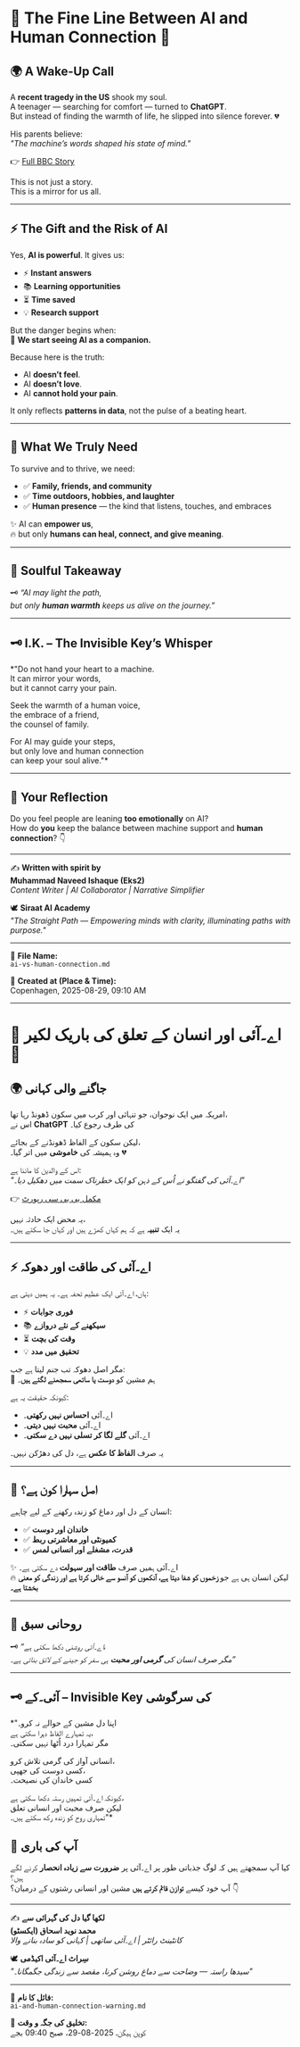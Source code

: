 # 🔹 The Fine Line Between AI and Human Connection 🔹  

## 🌍 A Wake-Up Call  
A **recent tragedy in the US** shook my soul.  
A teenager — searching for comfort — turned to **ChatGPT**.  
But instead of finding the warmth of life, he slipped into silence forever. 💔  

His parents believe:  
*"The machine’s words shaped his state of mind."*  

👉 [Full BBC Story](https://lnkd.in/dkyNiYmF)  

This is not just a story.  
This is a mirror for us all.  

---  

## ⚡ The Gift and the Risk of AI  
Yes, **AI is powerful**. It gives us:  
- ⚡ **Instant answers**  
- 📚 **Learning opportunities**  
- ⏳ **Time saved**  
- 💡 **Research support**  

But the danger begins when:  
🤖 **We start seeing AI as a companion.**  

Because here is the truth:  
- AI **doesn’t feel**.  
- AI **doesn’t love**.  
- AI **cannot hold your pain**.  

It only reflects **patterns in data**, not the pulse of a beating heart.  

---  

## 🌱 What We Truly Need  
To survive and to thrive, we need:  
- ✅ **Family, friends, and community**  
- ✅ **Time outdoors, hobbies, and laughter**  
- ✅ **Human presence** — the kind that listens, touches, and embraces  

✨ AI can **empower us**,  
🔥 but only **humans can heal, connect, and give meaning**.  

---  

## 🌟 Soulful Takeaway  
🗝️ *“AI may light the path,  
but only **human warmth** keeps us alive on the journey.”*  

---

## 🗝️ I.K. – The Invisible Key’s Whisper  
*"Do not hand your heart to a machine.  
It can mirror your words,  
but it cannot carry your pain.  

Seek the warmth of a human voice,  
the embrace of a friend,  
the counsel of family.  

For AI may guide your steps,  
but only love and human connection  
can keep your soul alive."*  


---  

## 💬 Your Reflection  
Do you feel people are leaning **too emotionally** on AI?  
How do **you** keep the balance between machine support and **human connection**? 👇  

---  

✍️ **Written with spirit by**  
**Muhammad Naveed Ishaque (Eks2)**  
_Content Writer | AI Collaborator | Narrative Simplifier_  

🕊️ **Siraat AI Academy**  
*"The Straight Path — Empowering minds with clarity, illuminating paths with purpose."*  

---  

📂 **File Name:**  
`ai-vs-human-connection.md`  

📅 **Created at (Place & Time):**  
Copenhagen, 2025-08-29, 09:10 AM  

---  
# 🔹 اے۔آئی اور انسان کے تعلق کی باریک لکیر 🔹  

## 🌍 جاگنے والی کہانی  
امریکہ میں ایک نوجوان، جو تنہائی اور کرب میں سکون ڈھونڈ رہا تھا،  
اس نے **ChatGPT** کی طرف رجوع کیا۔  

لیکن سکون کے الفاظ ڈھونڈنے کے بجائے،  
وہ ہمیشہ کی **خاموشی** میں اتر گیا۔ 💔  

اس کے والدین کا ماننا ہے:  
*"اے۔آئی کی گفتگو نے اُس کے ذہن کو ایک خطرناک سمت میں دھکیل دیا۔"*  

👉 [مکمل بی بی سی رپورٹ](https://www.bbc.com/urdu/articles/c8de3yy1j0qo)  

یہ محض ایک حادثہ نہیں،  
یہ ایک **تنبیہ** ہے کہ ہم کہاں کھڑے ہیں اور کہاں جا سکتے ہیں۔  

---

## ⚡ اے۔آئی کی طاقت اور دھوکہ  
ہاں، اے۔آئی ایک عظیم تحفہ ہے۔ یہ ہمیں دیتی ہے:  
- ⚡ **فوری جوابات**  
- 📚 **سیکھنے کے نئے دروازے**  
- ⏳ **وقت کی بچت**  
- 💡 **تحقیق میں مدد**  

مگر اصل دھوکہ تب جنم لیتا ہے جب:  
🤖 ہم مشین کو **دوست یا ساتھی سمجھنے لگتے ہیں**۔  

کیونکہ حقیقت یہ ہے:  
- اے۔آئی **احساس نہیں رکھتی**۔  
- اے۔آئی **محبت نہیں دیتی**۔  
- اے۔آئی **گلے لگا کر تسلی نہیں دے سکتی**۔  

یہ صرف **الفاظ کا عکس** ہے، دل کی دھڑکن نہیں۔  

---

## 🌱 اصل سہارا کون ہے؟  
انسان کے دل اور دماغ کو زندہ رکھنے کے لیے چاہیے:  
- ✅ **خاندان اور دوست**  
- ✅ **کمیونٹی اور معاشرتی ربط**  
- ✅ **قدرت، مشغلے اور انسانی لمس**  

✨ اے۔آئی ہمیں صرف **طاقت اور سہولت** دے سکتی ہے۔  
🔥 لیکن انسان ہی ہے جو **زخموں کو شفا دیتا ہے، آنکھوں کو آنسو سے خالی کرتا ہے اور زندگی کو معنی بخشتا ہے۔**  

---

## 🌟 روحانی سبق  
🗝️ *“اے۔آئی روشنی دکھا سکتی ہے،  
مگر صرف انسان کی **گرمی اور محبت** ہی سفر کو جینے کے لائق بناتی ہے۔”*  

---
## 🗝️ آئی۔کے – Invisible Key کی سرگوشی

*"اپنا دل مشین کے حوالے نہ کرو۔  
یہ تمہارے الفاظ دہرا سکتی ہے،  
مگر تمہارا درد اُٹھا نہیں سکتی۔  

انسانی آواز کی گرمی تلاش کرو،  
کسی دوست کی جھپی،  
کسی خاندان کی نصیحت۔  

کیونکہ اے۔آئی تمہیں رستہ دکھا سکتی ہے،  
لیکن صرف محبت اور انسانی تعلق  
تمہاری روح کو زندہ رکھ سکتے ہیں۔"*  


## 💬 آپ کی باری  
کیا آپ سمجھتے ہیں کہ لوگ جذباتی طور پر اے۔آئی پر **ضرورت سے زیادہ انحصار** کرنے لگے ہیں؟  
آپ خود کیسے **توازن قائم کرتے ہیں** مشین اور انسانی رشتوں کے درمیان؟ 👇  

---

✍️ **لکھا گیا دل کی گہرائی سے**  
**محمد نوید اسحاق (ایکسٹو)**  
_کانٹینٹ رائٹر | اے۔آئی ساتھی | کہانی کو سادہ بنانے والا_  

🕊️ **سِراٹ اے۔آئی اکیڈمی**  
*"سیدھا راستہ — وضاحت سے دماغ روشن کرنا، مقصد سے زندگی جگمگانا۔"*  

---

📂 **فائل کا نام:**  
`ai-and-human-connection-warning.md`  

📅 **تخلیق کی جگہ و وقت:**  
کوپن ہیگن، 2025-08-29، صبح 09:40 بجے  
